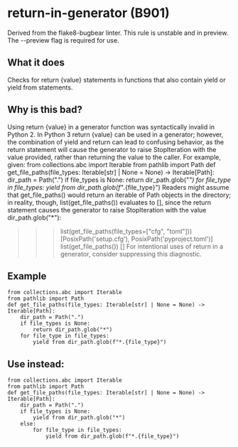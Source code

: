 # return-in-generator (B901)
Derived from the flake8-bugbear linter.
This rule is unstable and in preview. The --preview flag is required for use.
## What it does
Checks for return {value} statements in functions that also contain yield
or yield from statements.
## Why is this bad?
Using return {value} in a generator function was syntactically invalid in
Python 2. In Python 3 return {value} can be used in a generator; however,
the combination of yield and return can lead to confusing behavior, as
the return statement will cause the generator to raise StopIteration
with the value provided, rather than returning the value to the caller.
For example, given:
from collections.abc import Iterable
from pathlib import Path
def get_file_paths(file_types: Iterable[str] | None = None) -> Iterable[Path]:
    dir_path = Path(".")
    if file_types is None:
        return dir_path.glob("*")
    for file_type in file_types:
        yield from dir_path.glob(f"*.{file_type}")
Readers might assume that get_file_paths() would return an iterable of
Path objects in the directory; in reality, though, list(get_file_paths())
evaluates to [], since the return statement causes the generator to raise
StopIteration with the value dir_path.glob("*"):
>>> list(get_file_paths(file_types=["cfg", "toml"]))
[PosixPath('setup.cfg'), PosixPath('pyproject.toml')]
>>> list(get_file_paths())
[]
For intentional uses of return in a generator, consider suppressing this
diagnostic.
## Example
```
from collections.abc import Iterable
from pathlib import Path
def get_file_paths(file_types: Iterable[str] | None = None) -> Iterable[Path]:
    dir_path = Path(".")
    if file_types is None:
        return dir_path.glob("*")
    for file_type in file_types:
        yield from dir_path.glob(f"*.{file_type}")
```
## Use instead:
```
from collections.abc import Iterable
from pathlib import Path
def get_file_paths(file_types: Iterable[str] | None = None) -> Iterable[Path]:
    dir_path = Path(".")
    if file_types is None:
        yield from dir_path.glob("*")
    else:
        for file_type in file_types:
            yield from dir_path.glob(f"*.{file_type}")
```